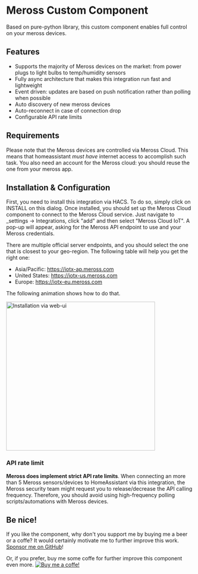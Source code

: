 # Meross Custom Component

Based on pure-python library, this custom component enables full control on your meross devices.

## Features

- Supports the majority of Meross devices on the market: from power plugs to light bulbs to temp/humidity sensors
- Fully async architecture that makes this integration run fast and lightweight
- Event driven: updates are based on push notification rather than polling when possible
- Auto discovery of new meross devices
- Auto-reconnect in case of connection drop
- Configurable API rate limits

## Requirements

Please note that the Meross devices are controlled via Meross Cloud. This means that homeassistant
_must have_ internet access to accomplish such task. You also need an account for the Meross cloud:
you should reuse the one from your meross app.

## Installation & Configuration
First, you need to install this integration via HACS. To do so, simply click on INSTALL on this dialog.
Once installed, you should set up the Meross Cloud component to connect to the Meross Cloud service.
Just navigate to \_settings -> Integrations, click "add" and then select "Meross Cloud IoT".
A pop-up will appear, asking for the Meross API endpoint to use and your Meross credentials.

There are multiple official server endpoints, and you should select the one that is closest to your geo-region.
The following table will help you get the right one:

- Asia/Pacific: https://iotx-ap.meross.com
- United States: https://iotx-us.meross.com
- Europe: https://iotx-eu.meross.com

The following animation shows how to do that.

<a href="https://raw.githubusercontent.com/albertogeniola/meross-homeassistant/master/docs/source/images/components/meross_cloud/install-via-webui.gif">
<img src="https://raw.githubusercontent.com/albertogeniola/meross-homeassistant/master/docs/source/images/components/meross_cloud/install-via-webui.gif" alt="Installation via web-ui" width=400>
</a>

### API rate limit

__Meross does implement strict API rate limits__.
When connecting an more than 5 Meross sensors/devices to HomeAssistant via this integration,
the Meross security team might request you to release/decrease the API calling frequency.
Therefore, you should avoid using high-frequency polling scripts/automations with Meross devices.

## Be nice!

If you like the component, why don't you support me by buying me a beer or a coffe?
It would certainly motivate me to further improve this work. [Sponsor me on GitHub](https://github.com/sponsors/albertogeniola)!

Or, if you prefer, buy me some coffe for further improve this component even more.
[![Buy me a coffe!](https://www.buymeacoffee.com/assets/img/custom_images/black_img.png)](https://www.buymeacoffee.com/albertogeniola)
